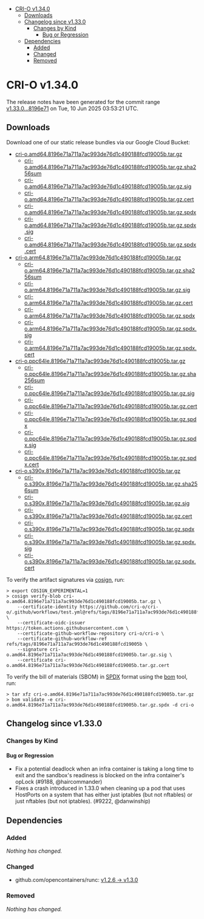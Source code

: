 - [CRI-O v1.34.0](#cri-o-v1340)
  - [Downloads](#downloads)
  - [Changelog since v1.33.0](#changelog-since-v1330)
    - [Changes by Kind](#changes-by-kind)
      - [Bug or Regression](#bug-or-regression)
  - [Dependencies](#dependencies)
    - [Added](#added)
    - [Changed](#changed)
    - [Removed](#removed)

# CRI-O v1.34.0

The release notes have been generated for the commit range
[v1.33.0...8196e71](https://github.com/cri-o/cri-o/compare/v1.33.0...v1.34.0) on Tue, 10 Jun 2025 03:53:21 UTC.

## Downloads

Download one of our static release bundles via our Google Cloud Bucket:

- [cri-o.amd64.8196e71a711a7ac993de76d1c490188fcd19005b.tar.gz](https://storage.googleapis.com/cri-o/artifacts/cri-o.amd64.8196e71a711a7ac993de76d1c490188fcd19005b.tar.gz)
  - [cri-o.amd64.8196e71a711a7ac993de76d1c490188fcd19005b.tar.gz.sha256sum](https://storage.googleapis.com/cri-o/artifacts/cri-o.amd64.8196e71a711a7ac993de76d1c490188fcd19005b.tar.gz.sha256sum)
  - [cri-o.amd64.8196e71a711a7ac993de76d1c490188fcd19005b.tar.gz.sig](https://storage.googleapis.com/cri-o/artifacts/cri-o.amd64.8196e71a711a7ac993de76d1c490188fcd19005b.tar.gz.sig)
  - [cri-o.amd64.8196e71a711a7ac993de76d1c490188fcd19005b.tar.gz.cert](https://storage.googleapis.com/cri-o/artifacts/cri-o.amd64.8196e71a711a7ac993de76d1c490188fcd19005b.tar.gz.cert)
  - [cri-o.amd64.8196e71a711a7ac993de76d1c490188fcd19005b.tar.gz.spdx](https://storage.googleapis.com/cri-o/artifacts/cri-o.amd64.8196e71a711a7ac993de76d1c490188fcd19005b.tar.gz.spdx)
  - [cri-o.amd64.8196e71a711a7ac993de76d1c490188fcd19005b.tar.gz.spdx.sig](https://storage.googleapis.com/cri-o/artifacts/cri-o.amd64.8196e71a711a7ac993de76d1c490188fcd19005b.tar.gz.spdx.sig)
  - [cri-o.amd64.8196e71a711a7ac993de76d1c490188fcd19005b.tar.gz.spdx.cert](https://storage.googleapis.com/cri-o/artifacts/cri-o.amd64.8196e71a711a7ac993de76d1c490188fcd19005b.tar.gz.spdx.cert)
- [cri-o.arm64.8196e71a711a7ac993de76d1c490188fcd19005b.tar.gz](https://storage.googleapis.com/cri-o/artifacts/cri-o.arm64.8196e71a711a7ac993de76d1c490188fcd19005b.tar.gz)
  - [cri-o.arm64.8196e71a711a7ac993de76d1c490188fcd19005b.tar.gz.sha256sum](https://storage.googleapis.com/cri-o/artifacts/cri-o.arm64.8196e71a711a7ac993de76d1c490188fcd19005b.tar.gz.sha256sum)
  - [cri-o.arm64.8196e71a711a7ac993de76d1c490188fcd19005b.tar.gz.sig](https://storage.googleapis.com/cri-o/artifacts/cri-o.arm64.8196e71a711a7ac993de76d1c490188fcd19005b.tar.gz.sig)
  - [cri-o.arm64.8196e71a711a7ac993de76d1c490188fcd19005b.tar.gz.cert](https://storage.googleapis.com/cri-o/artifacts/cri-o.arm64.8196e71a711a7ac993de76d1c490188fcd19005b.tar.gz.cert)
  - [cri-o.arm64.8196e71a711a7ac993de76d1c490188fcd19005b.tar.gz.spdx](https://storage.googleapis.com/cri-o/artifacts/cri-o.arm64.8196e71a711a7ac993de76d1c490188fcd19005b.tar.gz.spdx)
  - [cri-o.arm64.8196e71a711a7ac993de76d1c490188fcd19005b.tar.gz.spdx.sig](https://storage.googleapis.com/cri-o/artifacts/cri-o.arm64.8196e71a711a7ac993de76d1c490188fcd19005b.tar.gz.spdx.sig)
  - [cri-o.arm64.8196e71a711a7ac993de76d1c490188fcd19005b.tar.gz.spdx.cert](https://storage.googleapis.com/cri-o/artifacts/cri-o.arm64.8196e71a711a7ac993de76d1c490188fcd19005b.tar.gz.spdx.cert)
- [cri-o.ppc64le.8196e71a711a7ac993de76d1c490188fcd19005b.tar.gz](https://storage.googleapis.com/cri-o/artifacts/cri-o.ppc64le.8196e71a711a7ac993de76d1c490188fcd19005b.tar.gz)
  - [cri-o.ppc64le.8196e71a711a7ac993de76d1c490188fcd19005b.tar.gz.sha256sum](https://storage.googleapis.com/cri-o/artifacts/cri-o.ppc64le.8196e71a711a7ac993de76d1c490188fcd19005b.tar.gz.sha256sum)
  - [cri-o.ppc64le.8196e71a711a7ac993de76d1c490188fcd19005b.tar.gz.sig](https://storage.googleapis.com/cri-o/artifacts/cri-o.ppc64le.8196e71a711a7ac993de76d1c490188fcd19005b.tar.gz.sig)
  - [cri-o.ppc64le.8196e71a711a7ac993de76d1c490188fcd19005b.tar.gz.cert](https://storage.googleapis.com/cri-o/artifacts/cri-o.ppc64le.8196e71a711a7ac993de76d1c490188fcd19005b.tar.gz.cert)
  - [cri-o.ppc64le.8196e71a711a7ac993de76d1c490188fcd19005b.tar.gz.spdx](https://storage.googleapis.com/cri-o/artifacts/cri-o.ppc64le.8196e71a711a7ac993de76d1c490188fcd19005b.tar.gz.spdx)
  - [cri-o.ppc64le.8196e71a711a7ac993de76d1c490188fcd19005b.tar.gz.spdx.sig](https://storage.googleapis.com/cri-o/artifacts/cri-o.ppc64le.8196e71a711a7ac993de76d1c490188fcd19005b.tar.gz.spdx.sig)
  - [cri-o.ppc64le.8196e71a711a7ac993de76d1c490188fcd19005b.tar.gz.spdx.cert](https://storage.googleapis.com/cri-o/artifacts/cri-o.ppc64le.8196e71a711a7ac993de76d1c490188fcd19005b.tar.gz.spdx.cert)
- [cri-o.s390x.8196e71a711a7ac993de76d1c490188fcd19005b.tar.gz](https://storage.googleapis.com/cri-o/artifacts/cri-o.s390x.8196e71a711a7ac993de76d1c490188fcd19005b.tar.gz)
  - [cri-o.s390x.8196e71a711a7ac993de76d1c490188fcd19005b.tar.gz.sha256sum](https://storage.googleapis.com/cri-o/artifacts/cri-o.s390x.8196e71a711a7ac993de76d1c490188fcd19005b.tar.gz.sha256sum)
  - [cri-o.s390x.8196e71a711a7ac993de76d1c490188fcd19005b.tar.gz.sig](https://storage.googleapis.com/cri-o/artifacts/cri-o.s390x.8196e71a711a7ac993de76d1c490188fcd19005b.tar.gz.sig)
  - [cri-o.s390x.8196e71a711a7ac993de76d1c490188fcd19005b.tar.gz.cert](https://storage.googleapis.com/cri-o/artifacts/cri-o.s390x.8196e71a711a7ac993de76d1c490188fcd19005b.tar.gz.cert)
  - [cri-o.s390x.8196e71a711a7ac993de76d1c490188fcd19005b.tar.gz.spdx](https://storage.googleapis.com/cri-o/artifacts/cri-o.s390x.8196e71a711a7ac993de76d1c490188fcd19005b.tar.gz.spdx)
  - [cri-o.s390x.8196e71a711a7ac993de76d1c490188fcd19005b.tar.gz.spdx.sig](https://storage.googleapis.com/cri-o/artifacts/cri-o.s390x.8196e71a711a7ac993de76d1c490188fcd19005b.tar.gz.spdx.sig)
  - [cri-o.s390x.8196e71a711a7ac993de76d1c490188fcd19005b.tar.gz.spdx.cert](https://storage.googleapis.com/cri-o/artifacts/cri-o.s390x.8196e71a711a7ac993de76d1c490188fcd19005b.tar.gz.spdx.cert)

To verify the artifact signatures via [cosign](https://github.com/sigstore/cosign), run:

```console
> export COSIGN_EXPERIMENTAL=1
> cosign verify-blob cri-o.amd64.8196e71a711a7ac993de76d1c490188fcd19005b.tar.gz \
    --certificate-identity https://github.com/cri-o/cri-o/.github/workflows/test.yml@refs/tags/8196e71a711a7ac993de76d1c490188fcd19005b \
    --certificate-oidc-issuer https://token.actions.githubusercontent.com \
    --certificate-github-workflow-repository cri-o/cri-o \
    --certificate-github-workflow-ref refs/tags/8196e71a711a7ac993de76d1c490188fcd19005b \
    --signature cri-o.amd64.8196e71a711a7ac993de76d1c490188fcd19005b.tar.gz.sig \
    --certificate cri-o.amd64.8196e71a711a7ac993de76d1c490188fcd19005b.tar.gz.cert
```

To verify the bill of materials (SBOM) in [SPDX](https://spdx.org) format using the [bom](https://sigs.k8s.io/bom) tool, run:

```console
> tar xfz cri-o.amd64.8196e71a711a7ac993de76d1c490188fcd19005b.tar.gz
> bom validate -e cri-o.amd64.8196e71a711a7ac993de76d1c490188fcd19005b.tar.gz.spdx -d cri-o
```

## Changelog since v1.33.0

### Changes by Kind

#### Bug or Regression
 - Fix a potential deadlock when an infra container is taking a long time to exit and the sandbox's readiness is blocked on the infra container's opLock (#9188, @haircommander)
 - Fixes a crash introduced in 1.33.0 when cleaning up a pod that uses HostPorts
  on a system that has either just iptables (but not nftables) or just nftables
  (but not iptables). (#9222, @danwinship)

## Dependencies

### Added
_Nothing has changed._

### Changed
- github.com/opencontainers/runc: [v1.2.6 → v1.3.0](https://github.com/opencontainers/runc/compare/v1.2.6...v1.3.0)

### Removed
_Nothing has changed._
